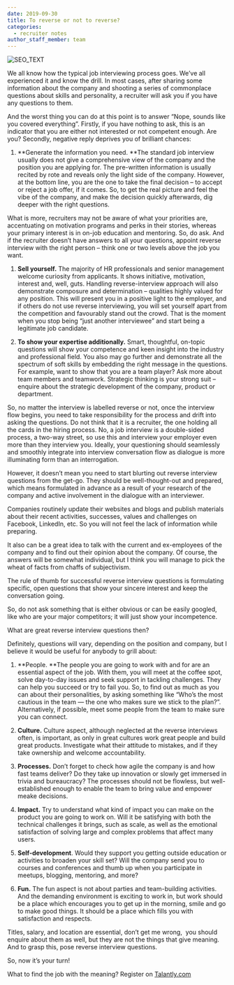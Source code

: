 ```yaml
---
date: 2019-09-30
title: To reverse or not to reverse?
categories:
  - recruiter notes
author_staff_member: team
---
```


![SEO_TEXT](http://blog.talantly.com/wp-content/uploads/2019/08/you-x-ventures-Ti7LQ0r-zy4-unsplash-1140x694.jpg)

We all know how the typical job interviewing process goes. We’ve all experienced it and know the drill. In most cases, after sharing some information about the company and shooting a series of commonplace questions about skills and personality, a recruiter will ask you if you have any questions to them.

And the worst thing you can do at this point is to answer “Nope, sounds like you covered everything”. Firstly, if you have nothing to ask, this is an indicator that you are either not interested or not competent enough. Are you? Secondly, negative reply deprives you of brilliant chances:

1. **Generate the information you need. **The standard job interview usually does not give a comprehensive view of the company and the position you are applying for. The pre-written information is usually recited by rote and reveals only the light side of the company. However, at the bottom line, you are the one to take the final decision – to accept or reject a job offer, if it comes. So, to get the real picture and feel the vibe of the company, and make the decision quickly afterwards, dig deeper with the right questions.

What is more, recruiters may not be aware of what your priorities are, accentuating on motivation programs and perks in their stories, whereas your primary interest is in on-job education and mentoring. So, do ask. And if the recruiter doesn’t have answers to all your questions, appoint reverse interview with the right person – think one or two levels above the job you want. 

1. **Sell yourself.** The majority of HR professionals and senior management welcome curiosity from applicants. It shows initiative, motivation, interest and, well, guts. Handling reverse-interview approach will also demonstrate composure and determination – qualities highly valued for any position. This will present you in a positive light to the employer, and if others do not use reverse interviewing, you will set yourself apart from the competition and favourably stand out the crowd. That is the moment when you stop being “just another interviewee” and start being a legitimate job candidate.

1. **To show your expertise additionally.** Smart, thoughtful, on-topic questions will show your competence and keen insight into the industry and professional field. You also may go further and demonstrate all the spectrum of soft skills by embedding the right message in the questions. For example, want to show that you are a team player? Ask more about team members and teamwork. Strategic thinking is your strong suit – enquire about the strategic development of the company, product or department.

So, no matter the interview is labelled reverse or not, once the interview flow begins, you need to take responsibility for the process and drift into asking the questions. Do not think that it is a recruiter, the one holding all the cards in the hiring process. No, a job interview is a double-sided process, a two-way street, so use this and interview your employer even more than they interview you. Ideally, your questioning should seamlessly and smoothly integrate into interview conversation flow as dialogue is more illuminating form than an interrogation.  

However, it doesn’t mean you need to start blurting out reverse interview questions from the get-go. They should be well-thought-out and prepared, which means formulated in advance as a result of your research of the company and active involvement in the dialogue with an interviewer. 

Companies routinely update their websites and blogs and publish materials about their recent activities, successes, values and challenges on Facebook, LinkedIn, etc. So you will not feel the lack of information while preparing. 

It also can be a great idea to talk with the current and ex-employees of the company and to find out their opinion about the company. Of course, the answers will be somewhat individual, but I think you will manage to pick the wheat of facts from chaffs of subjectivism.

The rule of thumb for successful reverse interview questions is formulating specific, open questions that show your sincere interest and keep the conversation going.

So, do not ask something that is either obvious or can be easily googled, like who are your major competitors; it will just show your incompetence. 

What are great reverse interview questions then? 

Definitely, questions will vary, depending on the position and company, but I believe it would be useful for anybody to grill about:

1. **People. **The people you are going to work with and for are an essential aspect of the job. With them, you will meet at the coffee spot, solve day-to-day issues and seek support in tackling challenges. They can help you succeed or try to fail you. So, to find out as much as you can about their personalities, by asking something like “Who’s the most cautious in the team — the one who makes sure we stick to the plan?”. Alternatively, if possible, meet some people from the team to make sure you can connect. 

1. **Culture.** Culture aspect, although neglected at the reverse interviews often, is important, as only in great cultures work great people and build great products. Investigate what their attitude to mistakes, and if they take ownership and welcome accountability.

1. **Processes.** Don’t forget to check how agile the company is and how fast teams deliver? Do they take up innovation or slowly get immersed in trivia and bureaucracy? The processes should not be flowless, but well-established enough to enable the team to bring value and empower meake decisions.

1. **Impact.** Try to understand what kind of impact you can make on the product you are going to work on. Will it be satisfying with both the technical challenges it brings, such as scale, as well as the emotional satisfaction of solving large and complex problems that affect many users. 

1. **Self-development**. Would they support you getting outside education or activities to broaden your skill set? Will the company send you to courses and conferences and thumb up when you participate in meetups, blogging, mentoring, and more?

1. **Fun.** The fun aspect is not about parties and team-building activities. And the demanding environment is exciting to work in, but work should be a place which encourages you to get up in the morning, smile and go to make good things. It should be a place which fills you with satisfaction and respects.

Titles, salary, and location are essential, don’t get me wrong,  you should enquire about them as well, but they are not the things that give meaning. And to grasp this, pose reverse interview questions.

So, now it’s your turn!

What to find the job with the meaning? Register on [Talantly.com](http://talantly.com/)